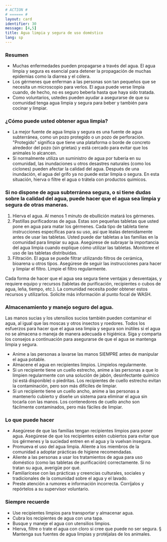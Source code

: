 ```yaml
---
# ACTION #
# ====== #
layout: card
identifier: 30
message: [4,5]
title: Agua limpia y segura de uso doméstico
lang: sp
---
```


### Resumen

- Muchas enfermedades pueden propagarse a través del agua. El agua limpia y segura es esencial para detener la propagación de muchas epidemias como la diarrea y el cólera.
- Los gérmenes que enferman a las personas son tan pequeños que se necesita un microscopio para verlos. El agua puede verse limpia cuando, de hecho, no es seguro beberla hasta que haya sido tratada.
- Como voluntarios, ustedes pueden ayudar a asegurarse de que su comunidad tenga agua limpia y segura para beber y también para cocinar y limpiar.

### ¿Cómo puede usted obtener agua limpia?

- La mejor fuente de agua limpia y segura es una fuente de agua subterránea, como un pozo protegido o un pozo de perforación. "Protegido" significa que tiene una plataforma o borde de concreto alrededor del pozo (sin grietas) y está cercado para evitar que los animales lo alcancen.
- Si normalmente utiliza un suministro de agua por tubería en su comunidad, las inundaciones u otros desastres naturales (como los ciclones) pueden afectar la calidad del agua. Después de una inundación, el agua del grifo ya no puede estar limpia o segura. En esta situación, hierva o filtre el agua o trátela con productos químicos.

### Si no dispone de agua subterránea segura, o si tiene dudas sobre la calidad del agua, puede hacer que el agua sea limpia y segura de otras maneras.

1. Hierva el agua. Al menos 1 minuto de ebullición matará los gérmenes.
2. Pastillas purificadoras de agua. Estas son pequeñas tabletas que usted pone en agua para matar los gérmenes. Cada tipo de tableta tiene instrucciones específicas para su uso, así que léalas detenidamente antes de usar las tabletas. Usted puede dar tabletas a las familias en la comunidad para limpiar su agua. Asegúrese de subrayar la importancia del agua limpia cuando explique cómo utilizar las tabletas. Monitoree el uso de las tabletas distribuidas.
3. Filtración. El agua se puede filtrar utilizando filtros de cerámica, bioarena u otros tipos. Asegúrese de seguir las instrucciones para hacer y limpiar el filtro. Limpie el filtro regularmente.

Cada forma de hacer que el agua sea segura tiene ventajas y desventajas, y requiere equipo y recursos (tabletas de purificación, recipientes o cubos de agua, leña, tiempo, etc.). La comunidad necesita poder obtener estos recursos y utilizarlos. Solicite más información al punto focal de WASH.

### Almacenamiento y manejo seguro del agua.

Las manos sucias y los utensilios sucios también pueden contaminar el agua, al igual que las moscas y otros insectos y roedores. Todos los esfuerzos para hacer que el agua sea limpia y segura son inútiles si el agua no se almacena o maneja de manera adecuada e higiénica. Siga y comparta los consejos a continuación para asegurarse de que el agua se mantenga limpia y segura.
- Anime a las personas a lavarse las manos SIEMPRE antes de manipular el agua potable.
- Almacene el agua en recipientes limpios. Límpielos regularmente.
- Si un recipiente tiene un cuello estrecho, anime a las personas a que lo limpien regularmente con una solución de jabón, desinfectante químico (si está disponible) o piedritas. Los recipientes de cuello estrecho evitan la contaminación, pero son más difíciles de limpiar.
- Si un recipiente tiene un cuello ancho, anime a las personas a mantenerlo cubierto y diseñe un sistema para eliminar el agua sin tocarla con las manos. Los contenedores de cuello ancho son fácilmente contaminados, pero más fáciles de limpiar.

### Lo que puede hacer

- Asegúrese de que las familias tengan recipientes limpios para poner agua. Asegúrese de que los recipientes estén cubiertos para evitar que los gérmenes y la suciedad entren en el agua y la vuelvan insegura.
- Promueva el uso del agua limpia. Aliente a los miembros de la comunidad a adoptar prácticas de higiene recomendadas.
- Aliente a las personas a usar los tratamientos de agua para uso doméstico (como las tabletas de purificación) correctamente. Si no tratan su agua, averigüe por qué.
- Familiarícese con las prácticas y creencias culturales, sociales y tradicionales de la comunidad sobre el agua y el lavado.
- Preste atención a rumores e información incorrecta. Corríjalos y repórtelos a su supervisor voluntario.

### Siempre recuerde

- Use recipientes limpios para transportar y almacenar agua.
- Cubra los recipientes de agua con una tapa.
- Busque y maneje el agua con utensilios limpios.
- Hierva, filtre o trate el agua con cloro si cree que puede no ser segura. § Mantenga sus fuentes de agua limpias y protéjalas de los animales.
